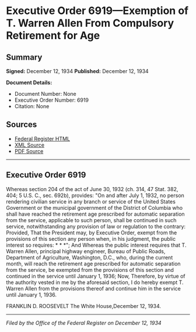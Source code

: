 # Executive Order 6919—Exemption of T. Warren Allen From Compulsory Retirement for Age

## Summary

**Signed:** December 12, 1934
**Published:** December 12, 1934

**Document Details:**
- Document Number: None
- Executive Order Number: 6919
- Citation: None

## Sources
- [Federal Register HTML](https://www.presidency.ucsb.edu/documents/executive-order-6919-exemption-t-warren-allen-from-compulsory-retirement-for-age)
- [XML Source](None)
- [PDF Source](None)

---

## Executive Order 6919

Whereas section 204 of the act of June 30, 1932 (ch. 314, 47 Stat. 382, 404; 5 U.S. C., sec. 692b), provides:
"On and after July 1, 1932, no person rendering civilian service in any branch or service of the United States Government or the municipal government of the District of Columbia who shall have reached the retirement age prescribed for automatic separation from the service, applicable to such person, shall be continued in such service, notwithstanding any provision of law or regulation to the contrary: Provided, That the President may, by Executive Order, exempt from the provisions of this section any person when, in his judgment, the public interest so requires: * * *";
And Whereas the public interest requires that T. Warren Allen, principal highway engineer, Bureau of Public Roads, Department of Agriculture, Washington, D.C., who, during the current month, will reach the retirement age prescribed for automatic separation from the service, be exempted from the provisions of this section and continued in the service until January 1, 1936;
Now, Therefore, by virtue of the authority vested in me by the aforesaid section, I do hereby exempt T. Warren Allen from the provisions thereof and continue him in the service until January 1, 1936.

FRANKLIN D. ROOSEVELT
The White House,December 12, 1934.

---

*Filed by the Office of the Federal Register on December 12, 1934*
